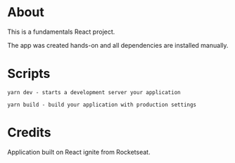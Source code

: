 # About

This is a fundamentals React project.

The app was created hands-on and all dependencies are installed manually.

# Scripts

```
yarn dev - starts a development server your application
```

```
yarn build - build your application with production settings
```

# Credits

Application built on React ignite from Rocketseat.
